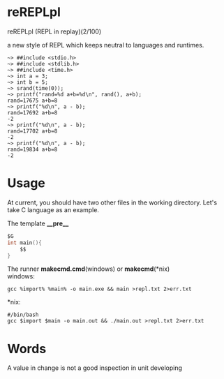 reREPLpl
============

reREPLpl (REPL in replay)(2/100)

a new style of REPL which keeps neutral to languages and runtimes.

```shell
~> ##include <stdio.h>
~> ##include <stdlib.h>
~> ##include <time.h>
~> int a = 3;
~> int b = 5;
~> srand(time(0));
~> printf("rand=%d a+b=%d\n", rand(), a+b);
rand=17675 a+b=8
~> printf("%d\n", a - b);
rand=17692 a+b=8
-2
~> printf("%d\n", a - b);
rand=17702 a+b=8
-2
~> printf("%d\n", a - b);
rand=19834 a+b=8
-2
```

Usage
==============
At current, you should have two other files in the working directory. 
Let's take C language as an example.     
     
The template **\_\_pre\_\_**
```c
$G
int main(){
    $$
}
```

The runner **makecmd.cmd**(windows) or **makecmd**(\*nix)     
windows:    
```shell
gcc %import% %main% -o main.exe && main >repl.txt 2>err.txt
```
\*nix:
```shell
#/bin/bash
gcc $import $main -o main.out && ./main.out >repl.txt 2>err.txt
```


Words
==============
A value in change is not a good inspection in unit developing
